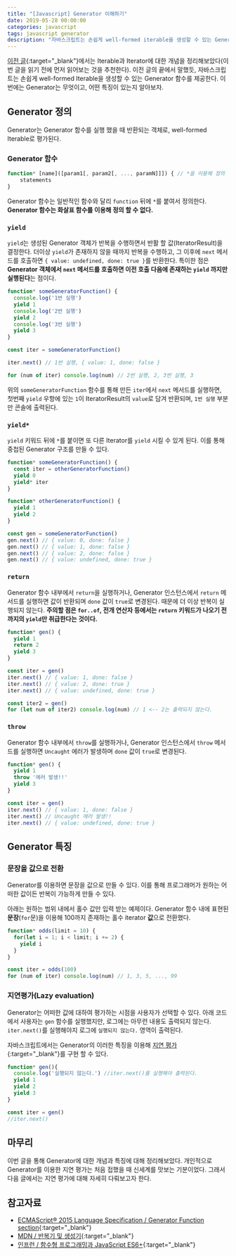 ```yaml
---
title: "[Javascript] Generator 이해하기"
date: 2019-05-28 00:00:00
categories: javascript
tags: javascript generator
description: "자바스크립트는 손쉽게 well-formed iterable을 생성할 수 있는 Generator 함수를 제공한다. 이번에는 Generator는 무엇이고, 어떤 특징이 있는지 알아보자."
---
```

[이전 글](https://armadillo-dev.github.io/javascript/what-is-iterable-and-iterator/){:target="_blank"}에서는 Iterable과 Iterator에 대한 개념을 정리해보았다(이번 글을 읽기 전에 먼저 읽어보는 것을 추천한다). 이전 글의 끝에서 말했듯, 자바스크립트는 손쉽게 well-formed Iterable을 생성할 수 있는 Generator 함수를 제공한다. 이번에는 Generator는 무엇이고, 어떤 특징이 있는지 알아보자.

## Generator 정의

Generator는 Generator 함수를 실행 했을 때 반환되는 객체로, well-formed Iterable로 평가된다.

### Generator 함수

```js
function* [name]([param1[, param2[, ..., paramN]]]) { // *을 이용해 정의
    statements
}
```

Generator 함수는 일반적인 함수와 달리 `function` 뒤에 `*`를 붙여서 정의한다. **Generator 함수는 화살표 함수를 이용해 정의 할 수 없다.**

### `yield`

`yield`는 생성된 Generator 객체가 반복을 수행하면서 반활 할 값(IteratorResult)을 결정한다. 더이상 `yield`가 존재하지 않을 때까지 반복을 수행하고, 그 이후에 `next` 메서드를 호출하면 `{ value: undefined, done: true }`를 반환한다. 특이한 점은 **Generator 객체에서 `next` 메서드를 호출하면 이전 호출 다음에 존재하는 `yield` 까지만 실행된다**는 점이다.

```js
function* someGeneratorFunction() {
  console.log('1번 실행')
  yield 1
  console.log('2번 실행')
  yield 2
  console.log('3번 실행')
  yield 3
}

const iter = someGeneratorFunction()

iter.next() // 1번 실행, { value: 1, done: false }

for (num of iter) console.log(num) // 2번 실행, 2, 3번 실행, 3
```

위의 `someGeneratorFunction` 함수를 통해 만든 `iter`에서 `next` 메서드를 실행하면, 첫번째 `yield` 우항에 있는 `1`이 IteratorResult의 `value`로 담겨 반환되며, `1번 실행` 부분만 콘솔에 출력된다.

### `yield*`

`yield`  키워드 뒤에 `*`를 붙이면 또 다른 Iterator를 `yield` 시킬 수 있게 된다. 이를 통해 중첩된 Generator 구조를 만들 수 있다.

```js
function* someGeneratorFunction() {
  const iter = otherGeneratorFunction()
  yield 0
  yield* iter
}

function* otherGeneratorFunction() {
  yield 1
  yield 2
}

const gen = someGeneratorFunction()
gen.next() // { value: 0, done: false }
gen.next() // { value: 1, done: false }
gen.next() // { value: 2, done: false }
gen.next() // { value: undefined, done: true }
```

### `return`

Generator 함수 내부에서 `return`을 실행하거나, Generator 인스턴스에서  `return` 메서드를 실행하면 값이 반환되며 `done` 값이 `true`로 변경된다. 때문에 더 이상 반복이 실행되지 않는다. **주의할 점은 `for..of`, 전개 연산자 등에서는 `return` 키워드가 나오기 전까지의 `yield`만 취급한다는 것이다.**

```js
function* gen() {
  yield 1
  return 2
  yield 3
}

const iter = gen()
iter.next() // { value: 1, done: false }
iter.next() // { value: 2, done: true }
iter.next() // { value: undefined, done: true }

const iter2 = gen()
for (let num of iter2) console.log(num) // 1 <-- 2는 출력되지 않는다.
```

### `throw`

Generator 함수 내부에서 `throw`를 실행하거나, Generator 인스턴스에서 `throw` 메서드를 실행하면 `Uncaught` 에러가 발생하며 `done` 값이 `true`로 변경된다.

```js
function* gen() {
  yield 1
  throw '에러 발생!!'
  yield 3
}

const iter = gen()
iter.next() // { value: 1, done: false }
iter.next() // Uncaught 에러 발생!!
iter.next() // { value: undefined, done: true }
```

## Generator 특징

### 문장을 값으로 전환

Generator를 이용하면 문장을 값으로 만들 수 있다. 이를 통해 프로그래머가 원하는 어떠한 값이든 반복이 가능하게 만들 수 있다.

아래는 원하는 범위 내에서 홀수 값만 입력 받는 예제이다. Generator 함수 내에 표현된 **문장**(`for`문)을 이용해 100까지 존재하는 홀수 iterator **값**으로 전환했다.

```js
function* odds(limit = 10) {
  for(let i = 1; i < limit; i += 2) {
    yield i
  }
}

const iter = odds(100)
for (num of iter) console.log(num) // 1, 3, 5, ..., 99
```

### 지연평가(Lazy evaluation)

Generator는 어떠한 값에 대하여 평가하는 시점을 사용자가 선택할 수 있다. 아래 코드에서 사용자는 `gen` 함수를 실행했지만, 로그에는 아무런 내용도 출력되지 않는다.  `iter.next()`를 실행해야지 로그에 `실행되지 않는다.` 영역이 출력된다.

자바스크립트에서는 Generator의 이러한 특징을 이용해 [지연 평가](https://ko.wikipedia.org/wiki/%EB%8A%90%EA%B8%8B%ED%95%9C_%EA%B3%84%EC%82%B0%EB%B2%95){:target="_blank"}를 구현 할 수 있다.

```js
function* gen(){
  console.log('실행되지 않는다.') //iter.next()를 실행해야 출력된다.
  yield 1
  yield 2
  yield 3
}

const iter = gen()
//iter.next()
```

## 마무리

이번 글을 통해 Generator에 대한 개념과 특징에 대해 정리해보았다. 개인적으로 Generator를 이용한 지연 평가는 처음 접했을 때 신세계를 맛보는 기분이었다. 그래서 다음 글에서는 지연 평가에 대해 자세히 다뤄보고자 한다.

## 참고자료

- [ECMAScript® 2015 Language Specification / Generator Function section](https://www.ecma-international.org/ecma-262/6.0/#sec-generator-objects){:target="_blank"}
- [MDN / 반복기 및 생성기](https://developer.mozilla.org/ko/docs/Web/JavaScript/Guide/Iterators_and_Generators){:target="_blank"}
- [인프런 / 함수형 프로그래밍과 JavaScript ES6+](https://www.inflearn.com/course/functional-es6/dashboard){:target="_blank"}